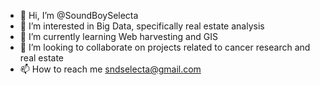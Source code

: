 - 👋 Hi, I’m @SoundBoySelecta
- 👀 I’m interested in Big Data, specifically real estate analysis 
- 🌱 I’m currently learning Web harvesting and GIS
- 💞️ I’m looking to collaborate on projects related to cancer research and real estate
- 📫 How to reach me sndselecta@gmail.com

<!---
SoundBoySelecta/SoundBoySelecta is a ✨ special ✨ repository because its `README.md` (this file) appears on your GitHub profile.
You can click the Preview link to take a look at your changes.
--->
